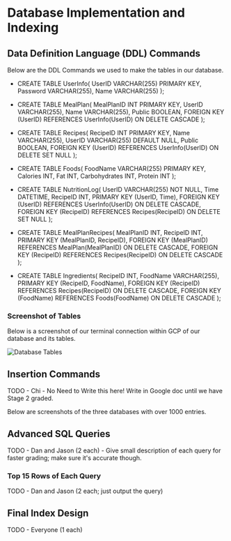 # Database Implementation and Indexing

## Data Definition Language (DDL) Commands

Below are the DDL Commands we used to make the tables in our database.

- CREATE TABLE UserInfo(
    UserID VARCHAR(255) PRIMARY KEY,
    Password VARCHAR(255),
    Name VARCHAR(255) );

- CREATE TABLE MealPlan(
    MealPlanID INT PRIMARY KEY,
    UserID VARCHAR(255),
    Name VARCHAR(255),
    Public BOOLEAN,
    FOREIGN KEY (UserID) REFERENCES UserInfo(UserID)
    ON DELETE CASCADE );

- CREATE TABLE Recipes(
    RecipeID INT PRIMARY KEY,
    Name VARCHAR(255),
    UserID VARCHAR(255) DEFAULT NULL,
    Public BOOLEAN,
    FOREIGN KEY (UserID) REFERENCES UserInfo(UserID)
    ON DELETE SET NULL );

- CREATE TABLE Foods(
    FoodName VARCHAR(255) PRIMARY KEY,
    Calories INT,
    Fat INT,
    Carbohydrates INT,
    Protein INT );

- CREATE TABLE NutritionLog(
    UserID VARCHAR(255) NOT NULL,
    Time DATETIME,
    RecipeID INT,
    PRIMARY KEY (UserID, Time),
    FOREIGN KEY (UserID) REFERENCES UserInfo(UserID)
    ON DELETE CASCADE,
    FOREIGN KEY (RecipeID) REFERENCES Recipes(RecipeID)
    ON DELETE SET NULL );
  
- CREATE TABLE MealPlanRecipes(
    MealPlanID INT,
    RecipeID INT,
    PRIMARY KEY (MealPlanID, RecipeID),
    FOREIGN KEY (MealPlanID) REFERENCES MealPlan(MealPlanID)
    ON DELETE CASCADE,
    FOREIGN KEY (RecipeID) REFERENCES Recipes(RecipeID)
    ON DELETE CASCADE );

- CREATE TABLE Ingredients(
    RecipeID INT,
    FoodName VARCHAR(255),
    PRIMARY KEY (RecipeID, FoodName),
    FOREIGN KEY (RecipeID) REFERENCES Recipes(RecipeID)
    ON DELETE CASCADE,
    FOREIGN KEY (FoodName) REFERENCES Foods(FoodName)
    ON DELETE CASCADE );

### Screenshot of Tables

Below is a screenshot of our terminal connection within GCP of our database and its tables.

![Database Tables](https://github.com/user-attachments/assets/a815f24e-ce45-45ee-a83c-a779ee3d1ab2)


## Insertion Commands
TODO - Chi - No Need to Write this here! Write in Google doc until we have Stage 2 graded.

Below are screenshots of the three databases with over 1000 entries.



## Advanced SQL Queries
TODO - Dan and Jason (2 each) - Give small description of each query for faster grading; make sure it's accurate though.
### Top 15 Rows of Each Query
TODO - Dan and Jason (2 each; just output the query)
## Final Index Design
TODO - Everyone (1 each)
